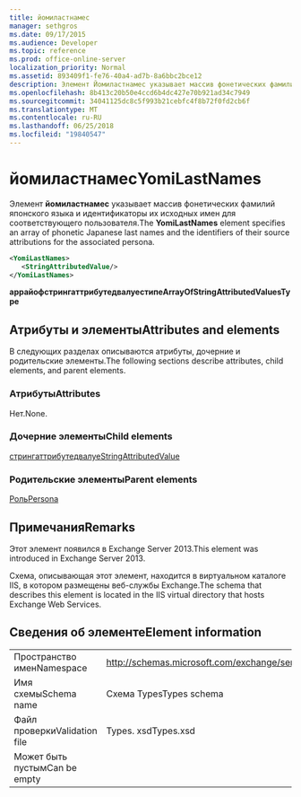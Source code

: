 ```yaml
---
title: йомиластнамес
manager: sethgros
ms.date: 09/17/2015
ms.audience: Developer
ms.topic: reference
ms.prod: office-online-server
localization_priority: Normal
ms.assetid: 893409f1-fe76-40a4-ad7b-8a6bbc2bce12
description: Элемент Йомиластнамес указывает массив фонетических фамилий японского языка и идентификаторы их исходных имен для соответствующего пользователя.
ms.openlocfilehash: 8b413c20b50e4ccd6b4dc427e70b921ad34c7949
ms.sourcegitcommit: 34041125dc8c5f993b21cebfc4f8b72f0fd2cb6f
ms.translationtype: MT
ms.contentlocale: ru-RU
ms.lasthandoff: 06/25/2018
ms.locfileid: "19840547"
---
```

# <a name="yomilastnames"></a><span data-ttu-id="bf0f2-103">йомиластнамес</span><span class="sxs-lookup"><span data-stu-id="bf0f2-103">YomiLastNames</span></span>

<span data-ttu-id="bf0f2-104">Элемент **йомиластнамес** указывает массив фонетических фамилий японского языка и идентификаторы их исходных имен для соответствующего пользователя.</span><span class="sxs-lookup"><span data-stu-id="bf0f2-104">The **YomiLastNames** element specifies an array of phonetic Japanese last names and the identifiers of their source attributions for the associated persona.</span></span> 
  
```XML
<YomiLastNames>
   <StringAttributedValue/>
</YomiLastNames>
```

 <span data-ttu-id="bf0f2-105">**аррайофстрингаттрибутедвалуестипе**</span><span class="sxs-lookup"><span data-stu-id="bf0f2-105">**ArrayOfStringAttributedValuesType**</span></span>
## <a name="attributes-and-elements"></a><span data-ttu-id="bf0f2-106">Атрибуты и элементы</span><span class="sxs-lookup"><span data-stu-id="bf0f2-106">Attributes and elements</span></span>

<span data-ttu-id="bf0f2-107">В следующих разделах описываются атрибуты, дочерние и родительские элементы.</span><span class="sxs-lookup"><span data-stu-id="bf0f2-107">The following sections describe attributes, child elements, and parent elements.</span></span>
  
### <a name="attributes"></a><span data-ttu-id="bf0f2-108">Атрибуты</span><span class="sxs-lookup"><span data-stu-id="bf0f2-108">Attributes</span></span>

<span data-ttu-id="bf0f2-109">Нет.</span><span class="sxs-lookup"><span data-stu-id="bf0f2-109">None.</span></span>
  
### <a name="child-elements"></a><span data-ttu-id="bf0f2-110">Дочерние элементы</span><span class="sxs-lookup"><span data-stu-id="bf0f2-110">Child elements</span></span>

[<span data-ttu-id="bf0f2-111">стрингаттрибутедвалуе</span><span class="sxs-lookup"><span data-stu-id="bf0f2-111">StringAttributedValue</span></span>](stringattributedvalue.md)
  
### <a name="parent-elements"></a><span data-ttu-id="bf0f2-112">Родительские элементы</span><span class="sxs-lookup"><span data-stu-id="bf0f2-112">Parent elements</span></span>

[<span data-ttu-id="bf0f2-113">Роль</span><span class="sxs-lookup"><span data-stu-id="bf0f2-113">Persona</span></span>](persona.md)
  
## <a name="remarks"></a><span data-ttu-id="bf0f2-114">Примечания</span><span class="sxs-lookup"><span data-stu-id="bf0f2-114">Remarks</span></span>

<span data-ttu-id="bf0f2-115">Этот элемент появился в Exchange Server 2013.</span><span class="sxs-lookup"><span data-stu-id="bf0f2-115">This element was introduced in Exchange Server 2013.</span></span>
  
<span data-ttu-id="bf0f2-116">Схема, описывающая этот элемент, находится в виртуальном каталоге IIS, в котором размещены веб-службы Exchange.</span><span class="sxs-lookup"><span data-stu-id="bf0f2-116">The schema that describes this element is located in the IIS virtual directory that hosts Exchange Web Services.</span></span>
  
## <a name="element-information"></a><span data-ttu-id="bf0f2-117">Сведения об элементе</span><span class="sxs-lookup"><span data-stu-id="bf0f2-117">Element information</span></span>

|||
|:-----|:-----|
|<span data-ttu-id="bf0f2-118">Пространство имен</span><span class="sxs-lookup"><span data-stu-id="bf0f2-118">Namespace</span></span>  <br/> |http://schemas.microsoft.com/exchange/services/2006/types  <br/> |
|<span data-ttu-id="bf0f2-119">Имя схемы</span><span class="sxs-lookup"><span data-stu-id="bf0f2-119">Schema name</span></span>  <br/> |<span data-ttu-id="bf0f2-120">Схема Types</span><span class="sxs-lookup"><span data-stu-id="bf0f2-120">Types schema</span></span>  <br/> |
|<span data-ttu-id="bf0f2-121">Файл проверки</span><span class="sxs-lookup"><span data-stu-id="bf0f2-121">Validation file</span></span>  <br/> |<span data-ttu-id="bf0f2-122">Types. xsd</span><span class="sxs-lookup"><span data-stu-id="bf0f2-122">Types.xsd</span></span>  <br/> |
|<span data-ttu-id="bf0f2-123">Может быть пустым</span><span class="sxs-lookup"><span data-stu-id="bf0f2-123">Can be empty</span></span>  <br/> ||
   

